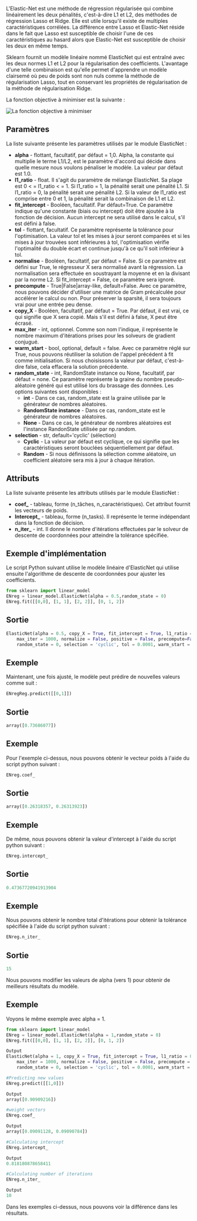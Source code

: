 L'Elastic-Net est une méthode de régression régularisée qui combine linéairement les deux pénalités, c'est-à-dire L1 et L2, des méthodes de régression Lasso et Ridge. Elle est utile lorsqu'il existe de multiples caractéristiques corrélées. La différence entre Lasso et Elastic-Net réside dans le fait que Lasso est susceptible de choisir l'une de ces caractéristiques au hasard alors que Elastic-Net est susceptible de choisir les deux en même temps.

Sklearn fournit un modèle linéaire nommé ElasticNet qui est entraîné avec les deux normes L1 et L2 pour la régularisation des coefficients. L'avantage d'une telle combinaison est qu'elle permet d'apprendre un modèle clairsemé où peu de poids sont non nuls comme la méthode de régularisation Lasso, tout en conservant les propriétés de régularisation de la méthode de régularisation Ridge.

La fonction objective à minimiser est la suivante :

![La fonction objective à minimiser](https://raw.githubusercontent.com/Microleadoff/content/master/lang/fr/courses/Framework%20%26%20Librairies/Scikit%20Learn/0120%20-%20Mod%C3%A8le%20lin%C3%A9aire%20%3A%20Elastic-Net/images/image1.png)

## Paramètres

La liste suivante présente les paramètres utilisés par le module ElasticNet :

- **alpha** - flottant, facultatif, par défaut = 1,0. Alpha, la constante qui multiplie le terme L1/L2, est le paramètre d'accord qui décide dans quelle mesure nous voulons pénaliser le modèle. La valeur par défaut est 1.0.
- **l1_ratio** - float. Il s'agit du paramètre de mélange ElasticNet. Sa plage est 0 < = l1_ratio < = 1. Si l1_ratio = 1, la pénalité serait une pénalité L1. Si l1_ratio = 0, la pénalité serait une pénalité L2. Si la valeur de l1_ratio est comprise entre 0 et 1, la pénalité serait la combinaison de L1 et L2.
- **fit_intercept** - Booléen, facultatif. Par défaut=True. Ce paramètre indique qu'une constante (biais ou intercept) doit être ajoutée à la fonction de décision. Aucun intercept ne sera utilisé dans le calcul, s'il est défini à false.
- **tol** - flottant, facultatif. Ce paramètre représente la tolérance pour l'optimisation. La valeur tol et les mises à jour seront comparées et si les mises à jour trouvées sont inférieures à tol, l'optimisation vérifie l'optimalité du double écart et continue jusqu'à ce qu'il soit inférieur à tol.
- **normalise** - Booléen, facultatif, par défaut = False. Si ce paramètre est défini sur True, le régresseur X sera normalisé avant la régression. La normalisation sera effectuée en soustrayant la moyenne et en la divisant par la norme L2. Si fit_intercept = False, ce paramètre sera ignoré.
- **precompute** - True|False|array-like, default=False. Avec ce paramètre, nous pouvons décider d'utiliser une matrice de Gram précalculée pour accélérer le calcul ou non. Pour préserver la sparsité, il sera toujours vrai pour une entrée peu dense.
- **copy_X** - Booléen, facultatif, par défaut = True. Par défaut, il est vrai, ce qui signifie que X sera copié. Mais s'il est défini à false, X peut être écrasé.
- **max_iter** - int, optionnel. Comme son nom l'indique, il représente le nombre maximum d'itérations prises pour les solveurs de gradient conjugué.
- **warm_start** - bool, optional, default = false. Avec ce paramètre réglé sur True, nous pouvons réutiliser la solution de l'appel précédent à fit comme initialisation. Si nous choisissons la valeur par défaut, c'est-à-dire false, cela effacera la solution précédente.
- **random_state** - int, RandomState instance ou None, facultatif, par défaut = none. Ce paramètre représente la graine du nombre pseudo-aléatoire généré qui est utilisé lors du brassage des données. Les options suivantes sont disponibles :
    - **int** - Dans ce cas, random_state est la graine utilisée par le générateur de nombres aléatoires.
    - **RandomState instance** - Dans ce cas, random_state est le générateur de nombres aléatoires.
    - **None** - Dans ce cas, le générateur de nombres aléatoires est l'instance RandonState utilisée par np.random.
- **selection** - str, default='cyclic' (sélection)
    - **Cyclic** - La valeur par défaut est cyclique, ce qui signifie que les caractéristiques seront bouclées séquentiellement par défaut.
    - **Random** - Si nous définissons la sélection comme aléatoire, un coefficient aléatoire sera mis à jour à chaque itération.

## Attributs

La liste suivante présente les attributs utilisés par le module ElasticNet :

- **coef_** - tableau, forme (n_tâches, n_caractéristiques). Cet attribut fournit les vecteurs de poids.
- **Intercept_** - tableau, forme (n_tasks). Il représente le terme indépendant dans la fonction de décision.
- **n_iter_** - int. Il donne le nombre d'itérations effectuées par le solveur de descente de coordonnées pour atteindre la tolérance spécifiée.

## Exemple d'implémentation

Le script Python suivant utilise le modèle linéaire d'ElasticNet qui utilise ensuite l'algorithme de descente de coordonnées pour ajuster les coefficients.

```python
from sklearn import linear_model
ENreg = linear_model.ElasticNet(alpha = 0.5,random_state = 0)
ENreg.fit([[0,0], [1, 1], [2, 2]], [0, 1, 2])
```

## Sortie

```python
ElasticNet(alpha = 0.5, copy_X = True, fit_intercept = True, l1_ratio = 0.5,
    max_iter = 1000, normalize = False, positive = False, precompute=False,
    random_state = 0, selection = 'cyclic', tol = 0.0001, warm_start = False)
```

## Exemple

Maintenant, une fois ajusté, le modèle peut prédire de nouvelles valeurs comme suit :

```python
ENregReg.predict([[0,1]])
```

## Sortie

```python
array([0.73686077])
```

## Exemple

Pour l'exemple ci-dessus, nous pouvons obtenir le vecteur poids à l'aide du script python suivant :

```python
ENreg.coef_
```

## Sortie

```python
array([0.26318357, 0.26313923])
```

## Exemple

De même, nous pouvons obtenir la valeur d'intercept à l'aide du script python suivant :

```python
ENreg.intercept_
```

## Sortie

```python
0.47367720941913904
```

## Exemple

Nous pouvons obtenir le nombre total d'itérations pour obtenir la tolérance spécifiée à l'aide du script python suivant :

```python
ENreg.n_iter_
```

## Sortie

```python
15
```

Nous pouvons modifier les valeurs de alpha (vers 1) pour obtenir de meilleurs résultats du modèle.

## Exemple

Voyons le même exemple avec alpha = 1.

```python
from sklearn import linear_model
ENreg = linear_model.ElasticNet(alpha = 1,random_state = 0)
ENreg.fit([[0,0], [1, 1], [2, 2]], [0, 1, 2])

Output
ElasticNet(alpha = 1, copy_X = True, fit_intercept = True, l1_ratio = 0.5,
    max_iter = 1000, normalize = False, positive = False, precompute = False,
    random_state = 0, selection = 'cyclic', tol = 0.0001, warm_start = False)

#Predicting new values
ENreg.predict([[1,0]])

Output
array([0.90909216])

#weight vectors
ENreg.coef_

Output
array([0.09091128, 0.09090784])

#Calculating intercept
ENreg.intercept_

Output
0.818180878658411

#Calculating number of iterations
ENreg.n_iter_

Output
10
```

Dans les exemples ci-dessus, nous pouvons voir la différence dans les résultats.